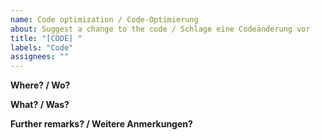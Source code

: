 ```yaml
---
name: Code optimization / Code-Optimierung
about: Suggest a change to the code / Schlage eine Codeänderung vor
title: "[CODE] "
labels: "Code"
assignees: ""
---
```


**Where? / Wo?**

**What? / Was?**

**Further remarks? / Weitere Anmerkungen?**
